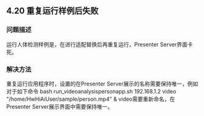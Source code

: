## 4.20 重复运行样例后失败
### 问题描述
运行人体检测样例是，在进行适配替换后再重复运行，Presenter Server界面卡死。
### 解决方法
重复运行应用程序时，设置的在Presenter Server展示的名称需要保持唯一，例如对于如下命令
bash run_videoanalysispersonapp.sh 192.168.1.2 video "/home/HwHiAiUser/sample/person.mp4" &
video需要重新命名，在Presenter Server展示界面中需要保持唯一。
